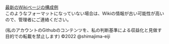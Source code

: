 [最新のWikiページの構成例](https://github.com/shimajima-eiji/__Github-Operation/wiki/T:-%E5%85%A8%E3%81%A6%E3%81%AEWiki:-%E3%83%9A%E3%83%BC%E3%82%B8%E6%A7%8B%E6%88%90)  
このようなフォーマットになっていない場合は、Wikiの情報が古い可能性が高いので、管理者にご連絡ください。

(私のアカウントのGithubのコンテンツを、私の判断基準による収益化と見做す目的での転載を禁止します) ©️2022 @shimajima-eiji